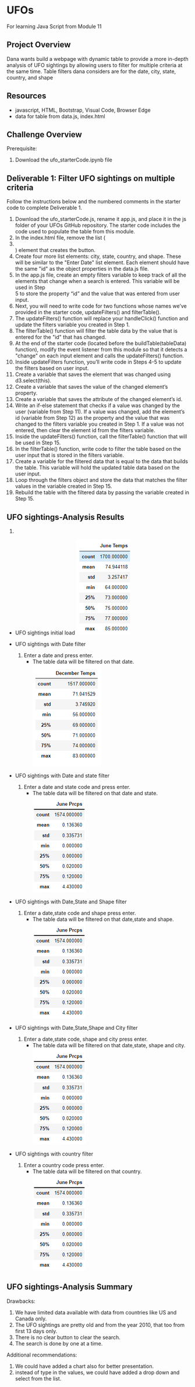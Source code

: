 # UFOs
For learning Java Script from Module 11

## Project Overview
Dana wants build a webpage with dynamic table to provide a more in-depth analysis of UFO sightings by allowing users to filter for multiple criteria at the same time. Table filters dana considers are for the date, city, state, country, and shape

## Resources
- javascript, HTML, Bootstrap, Visual Code, Browser Edge
- data for table from data.js, index.html

## Challenge Overview
Prerequisite:
1.  Download the ufo_starterCode.ipynb file 


## Deliverable 1:  Filter UFO sightings on multiple criteria

Follow the instructions below and the numbered comments in the starter code to complete Deliverable 1.

1.	Download the ufo_starterCode.js, rename it app.js, and place it in the js folder of your UFOs GitHub repository. The starter code includes the code used to 
    populate the table from this module.
2.	In the index.html file, remove the list (<li></li>) element that creates the button.
3.	Create four more list elements: city, state, country, and shape. These will be similar to the "Enter Date" list element. Each element should have the same "id" 
    as the object properties in the data.js file.
4.  In the app.js file, create an empty filters variable to keep track of all the elements that change when a search is entered. This variable will be used in Step  
    5 to store the property “id” and the value that was entered from user input.
5.  Next, you will need to write code for two functions whose names we’ve provided in the starter code, updateFilters() and filterTable().
6.  The updateFilters() function will replace your handleClick() function and update the filters variable you created in Step 1.
7.  The filterTable() function will filter the table data by the value that is entered for the "id" that has changed.
8.  At the end of the starter code (located before the buildTable(tableData) function), modify the event listener from this module so that it detects a "change" on 
    each input element and calls the updateFilters() function.
9.  Inside updateFilters function, you’ll write code in Steps 4-5 to update the filters based on user input.
10. Create a variable that saves the element that was changed using d3.select(this).
11. Create a variable that saves the value of the changed element’s property.
12. Create a variable that saves the attribute of the changed element’s id.
13. Write an if-else statement that checks if a value was changed by the user (variable from Step 11). If a value was changed, add the element’s id (variable from 
    Step 12) as the property and the value that was changed to the filters variable you created in Step 1. If a value was not entered, then clear the element id from the filters variable.
14. Inside the updateFilters() function, call the filterTable() function that will be used in Step 15.
15. In the filterTable() function, write code to filter the table based on the user input that is stored in the filters variable.
15. Create a variable for the filtered data that is equal to the data that builds the table. This variable will hold the updated table data based on the user input.
16. Loop through the filters object and store the data that matches the filter values in the variable created in Step 15.
17. Rebuild the table with the filtered data by passing the variable created in Step 15.


## UFO sightings-Analysis Results
1.  

- UFO sightings initial load
    ![image_name](https://github.com/raneymjohnGit/surfs_up/blob/main/Resources/June_Temps.png)

- UFO sightings with Date filter
    1.  Enter a date and press enter.
        -   The table data will be filtered on that date.
    ![image_name](https://github.com/raneymjohnGit/surfs_up/blob/main/Resources/December_Temps.png)

- UFO sightings with Date and state filter
    1.  Enter a date and state code and press enter.
        -   The table data will be filtered on that date and state.
    ![image_name](https://github.com/raneymjohnGit/surfs_up/blob/main/Resources/June_Prcps.png)
 
- UFO sightings with Date,State and Shape filter
    1.  Enter a date,state code and shape press enter.
        -   The table data will be filtered on that date,state and shape.
    ![image_name](https://github.com/raneymjohnGit/surfs_up/blob/main/Resources/June_Prcps.png)

- UFO sightings with Date,State,Shape and City filter
    1.  Enter a date,state code, shape and city press enter.
        -   The table data will be filtered on that date,state, shape and city. 
    ![image_name](https://github.com/raneymjohnGit/surfs_up/blob/main/Resources/June_Prcps.png)

- UFO sightings with country filter
    1.  Enter a country code press enter.
        -   The table data will be filtered on that country. 
    ![image_name](https://github.com/raneymjohnGit/surfs_up/blob/main/Resources/June_Prcps.png)

## UFO sightings-Analysis Summary

Drawbacks:
1.  We have limited data available with data from countries like US and Canada only.
2.  The UFO sightings are pretty old and from the year 2010, that too from first 13 days only.
3.  There is no clear button to clear the search.
4.  The search is done by one at a time.  

Additional recommendations:

1.  We could have added a chart also for better presentation.
2.  instead of type in the values, we could have added a drop down and select from the list.
